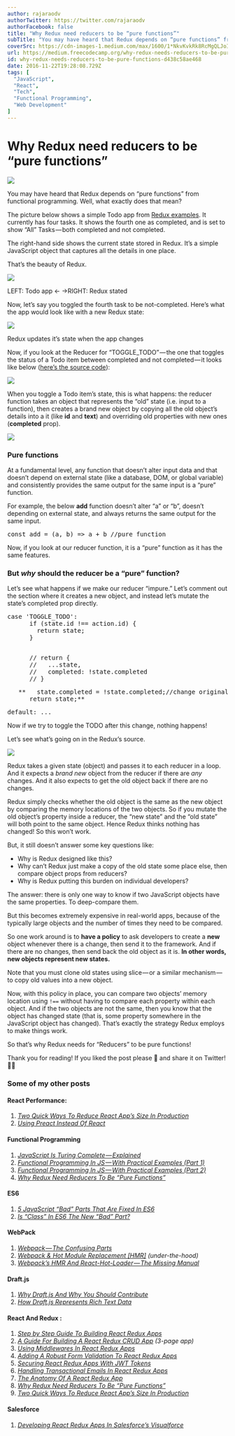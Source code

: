 ```yaml
---
author: rajaraodv
authorTwitter: https://twitter.com/rajaraodv
authorFacebook: false
title: "Why Redux need reducers to be “pure functions”"
subTitle: "You may have heard that Redux depends on “pure functions” from functional programming. Well, what exactly does that mean?..."
coverSrc: https://cdn-images-1.medium.com/max/1600/1*NkvKvkRk8RcMgQLJoIIBsQ.png
url: https://medium.freecodecamp.org/why-redux-needs-reducers-to-be-pure-functions-d438c58ae468
id: why-redux-needs-reducers-to-be-pure-functions-d438c58ae468
date: 2016-11-22T19:28:08.729Z
tags: [
  "JavaScript",
  "React",
  "Tech",
  "Functional Programming",
  "Web Development"
]
---
```

# Why Redux need reducers to be “pure functions”



![](https://cdn-images-1.medium.com/max/1600/1*NkvKvkRk8RcMgQLJoIIBsQ.png)



You may have heard that Redux depends on “pure functions” from functional programming. Well, what exactly does that mean?

The picture below shows a simple Todo app from [Redux examples](https://github.com/reactjs/redux/tree/master/examples/todos). It currently has four tasks. It shows the fourth one as completed, and is set to show “All” Tasks — both completed and not completed.

The right-hand side shows the current state stored in Redux. It’s a simple JavaScript object that captures all the details in one place.

That’s the beauty of Redux.



![](https://cdn-images-1.medium.com/max/1600/1*1jZyjdTCSjFSst1G5N3Ezg.png)

LEFT: Todo app ← →RIGHT: Redux stated



Now, let’s say you toggled the fourth task to be not-completed. Here’s what the app would look like with a new Redux state:



![](https://cdn-images-1.medium.com/max/1600/1*YQHPNJgw-KuajwFxAvG1xQ.png)

Redux updates it’s state when the app changes



Now, if you look at the Reducer for “TOGGLE_TODO” — the one that toggles the status of a Todo item between completed and not completed — it looks like below ([here’s the source code](https://github.com/reactjs/redux/blob/master/examples/todos/src/reducers/todos.js#L9-L17)):



![](https://cdn-images-1.medium.com/max/1600/1*BojNgnfwqAXdqJSsuNf0Sg.png)



When you toggle a Todo item’s state, this is what happens: the reducer function takes an object that represents the “old” state (i.e. input to a function), then creates a brand new object by copying all the old object’s details into a it (like **id** and **text**) and overriding old properties with new ones (**completed** prop).



![](https://cdn-images-1.medium.com/max/1600/1*IBpyaQ7bupU6zwNI6yLdXQ.png)



### Pure functions

At a fundamental level, any function that doesn’t alter input data and that doesn’t depend on external state (like a database, DOM, or global variable) and consistently provides the same output for the same input is a “pure” function.

For example, the below **add** function doesn’t alter “a” or “b”, doesn’t depending on external state, and always returns the same output for the same input.

<pre name="10f4" id="10f4" class="graf graf--pre graf-after--p">const add = (a, b) => a + b //pure function</pre>

Now, if you look at our reducer function, it is a “pure” function as it has the same features.

### But _why_ should the reducer be a “pure” function?

Let’s see what happens if we make our reducer “impure.” Let’s comment out the section where it creates a new object, and instead let’s mutate the state’s completed prop directly.

<pre name="8788" id="8788" class="graf graf--pre graf-after--p">case 'TOGGLE_TODO':  
      if (state.id !== action.id) {  
        return state;  
      }</pre>

<pre name="5861" id="5861" class="graf graf--pre graf-after--pre">        
      // return {  
      //   ...state,  
      //   completed: !state.completed  
      // }</pre>

<pre name="dd0d" id="dd0d" class="graf graf--pre graf-after--pre">   **   state.completed = !state.completed;//change original object  
      return state;**</pre>

<pre name="668d" id="668d" class="graf graf--pre graf-after--pre">default: ...</pre>

Now if we try to toggle the TODO after this change, nothing happens!

Let’s see what’s going on in the Redux’s source.







![](https://cdn-images-1.medium.com/max/2000/1*dd1--88TMXV3DRAroxOmsA.png)







Redux takes a given state (object) and passes it to each reducer in a loop. And it expects a _brand new_ object from the reducer if there are _any_ changes. And it also expects to get the old object back if there are no changes.

Redux simply checks whether the old object is the same as the new object by comparing the memory locations of the two objects. So if you mutate the old object’s property inside a reducer, the “new state” and the “old state” will both point to the same object. Hence Redux thinks nothing has changed! So this won’t work.

But, it still doesn’t answer some key questions like:

*   Why is Redux designed like this?
*   Why can’t Redux just make a copy of the old state some place else, then compare object props from reducers?
*   Why is Redux putting this burden on individual developers?

The answer: there is only one way to know if two JavaScript objects have the same properties. To deep-compare them.

But this becomes extremely expensive in real-world apps, because of the typically large objects and the number of times they need to be compared.

So one work around is to **have a policy** to ask developers to create a **new** object whenever there is a change, then send it to the framework. And if there are no changes, then send back the old object as it is. **In other words, new objects represent new states.**

Note that you must clone old states using slice — or a similar mechanism — to copy old values into a new object.

Now, with this policy in place, you can compare two objects’ memory location using `!==` without having to compare each property within each object. And if the two objects are not the same, then you know that the object has changed state (that is, some property somewhere in the JavaScript object has changed). That’s exactly the strategy Redux employs to make things work.

So that’s why Redux needs for “Reducers” to be pure functions!

Thank you for reading! If you liked the post please 💚 and share it on Twitter!🙏🏼

### Some of my other posts

#### React Performance:

1.  [_Two Quick Ways To Reduce React App’s Size In Production_](https://medium.com/@rajaraodv/two-quick-ways-to-reduce-react-apps-size-in-production-82226605771a#.6lepbl7ae)
2.  [_Using Preact Instead Of React_](https://medium.com/@rajaraodv/using-preact-instead-of-react-70f40f53107c#.7fzp0lyo3)

#### Functional Programming

1.  [_JavaScript Is Turing Complete — Explained_](https://medium.com/@rajaraodv/javascript-is-turing-complete-explained-41a34287d263#.6t0b2w66p)
2.  [_Functional Programming In JS — With Practical Examples (Part 1)_](https://medium.com/@rajaraodv/functional-programming-in-js-with-practical-examples-part-1-87c2b0dbc276#.fbgrmoa7g)
3.  [_Functional Programming In JS — With Practical Examples (Part 2)_](https://medium.com/@rajaraodv/functional-programming-in-js-with-practical-examples-part-2-429d2e8ccc9e#.r2mglxozr)
4.  [_Why Redux Need Reducers To Be “Pure Functions”_](https://medium.com/@rajaraodv/why-redux-needs-reducers-to-be-pure-functions-d438c58ae468#.bntrywxrf)

#### ES6

1.  [_5 JavaScript “Bad” Parts That Are Fixed In ES6_](https://medium.com/@rajaraodv/5-javascript-bad-parts-that-are-fixed-in-es6-c7c45d44fd81#.7e2s6cghy)
2.  [_Is “Class” In ES6 The New “Bad” Part?_](https://medium.com/@rajaraodv/is-class-in-es6-the-new-bad-part-6c4e6fe1ee65#.4hqgpj2uv)

#### WebPack

1.  [_Webpack — The Confusing Parts_](https://medium.com/@rajaraodv/webpack-the-confusing-parts-58712f8fcad9#.6ot6deo2b)
2.  [_Webpack & Hot Module Replacement [HMR]_](https://medium.com/@rajaraodv/webpack-hot-module-replacement-hmr-e756a726a07#.y667mx4lg) _(under-the-hood)_
3.  [_Webpack’s HMR And React-Hot-Loader — The Missing Manual_](https://medium.com/@rajaraodv/webpacks-hmr-react-hot-loader-the-missing-manual-232336dc0d96#.fbb1e7ehl)

#### Draft.js

1.  [_Why Draft.js And Why You Should Contribute_](https://medium.com/@rajaraodv/why-draft-js-and-why-you-should-contribute-460c4a69e6c8#.jp1tsvsqc)
2.  [_How Draft.js Represents Rich Text Data_](https://medium.com/@rajaraodv/how-draft-js-represents-rich-text-data-eeabb5f25cf2#.hh0ue85lo)

#### React And Redux :

1.  [_Step by Step Guide To Building React Redux Apps_](https://medium.com/@rajaraodv/step-by-step-guide-to-building-react-redux-apps-using-mocks-48ca0f47f9a#.s7zsgq3u1)
2.  [_A Guide For Building A React Redux CRUD App_](https://medium.com/@rajaraodv/a-guide-for-building-a-react-redux-crud-app-7fe0b8943d0f#.g99gruhdz) _(3-page app)_
3.  [_Using Middlewares In React Redux Apps_](https://medium.com/@rajaraodv/using-middlewares-in-react-redux-apps-f7c9652610c6#.oentrjqpj)
4.  [_Adding A Robust Form Validation To React Redux Apps_](https://medium.com/@rajaraodv/adding-a-robust-form-validation-to-react-redux-apps-616ca240c124#.jq013tkr1)
5.  [_Securing React Redux Apps With JWT Tokens_](https://medium.com/@rajaraodv/securing-react-redux-apps-with-jwt-tokens-fcfe81356ea0#.xci6o9s6w)
6.  [_Handling Transactional Emails In React Redux Apps_](https://medium.com/@rajaraodv/handling-transactional-emails-in-react-redux-apps-8b1134748f76#.a24nenmnt)
7.  [_The Anatomy Of A React Redux App_](https://medium.com/@rajaraodv/the-anatomy-of-a-react-redux-app-759282368c5a#.7wwjs8eqo)
8.  [_Why Redux Need Reducers To Be “Pure Functions”_](https://medium.com/@rajaraodv/why-redux-needs-reducers-to-be-pure-functions-d438c58ae468#.bntrywxrf)
9.  [_Two Quick Ways To Reduce React App’s Size In Production_](https://medium.com/@rajaraodv/two-quick-ways-to-reduce-react-apps-size-in-production-82226605771a#.6lepbl7ae)

#### Salesforce

1.  [_Developing React Redux Apps In Salesforce’s Visualforce_](https://medium.com/@rajaraodv/developing-react-redux-apps-in-salesforce-s-visualforce-3ad7be560d1c#.f6bao6mtu)








